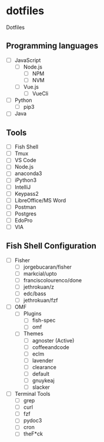 # dotfiles

Dotfiles

## Programming languages

- [ ] JavaScript
  - [ ] Node.js
    - [ ] NPM
    - [ ] NVM
  - [ ] Vue.js
    - [ ] VueCli
- [ ] Python
  - [ ] pip3
- [ ] Java

## Tools

- [ ] Fish Shell
- [ ] Tmux
- [ ] VS Code
- [ ] Node.js
- [ ] anaconda3
- [ ] iPython3
- [ ] IntelliJ
- [ ] Keypass2
- [ ] LibreOffice/MS Word
- [ ] Postman
- [ ] Postgres
- [ ] EdoPro
- [ ] VIA

## Fish Shell Configuration

- [ ] Fisher
  - [ ] jorgebucaran/fisher
  - [ ] markcial/upto
  - [ ] franciscolourenco/done
  - [ ] jethrokuan/z
  - [ ] edc/bass
  - [ ] jethrokuan/fzf
- [ ] OMF
  - [ ] Plugins
    - [ ] fish-spec
    - [ ] omf
  - [ ] Themes
    - [ ] agnoster (Active)
    - [ ] coffeeandcode
    - [ ] eclm
    - [ ] lavender
    - [ ] clearance
    - [ ] default
    - [ ] gnuykeaj
    - [ ] slacker
- [ ] Terminal Tools
  - [ ] grep
  - [ ] curl
  - [ ] fzf
  - [ ] pydoc3
  - [ ] cron  
  - [ ] theF*ck